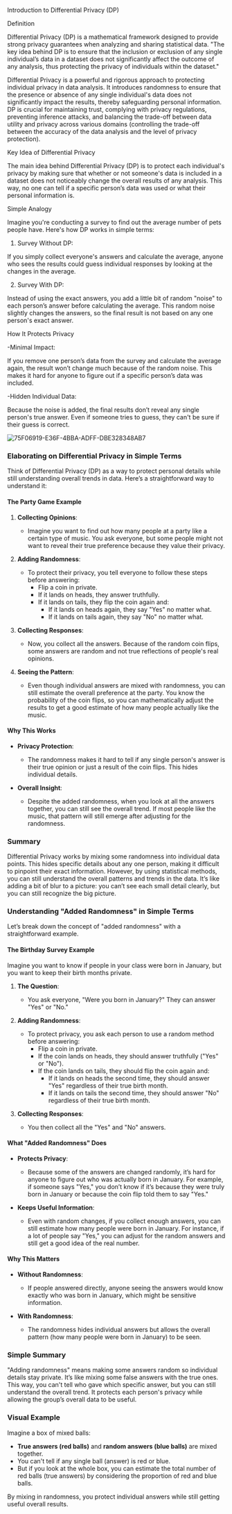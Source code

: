 Introduction to Differential Privacy (DP)



Definition



Differential Privacy (DP) is a mathematical framework designed to provide strong privacy guarantees when analyzing and sharing statistical data. "The key idea behind DP is to ensure that the inclusion or exclusion of any single individual’s data in a dataset does not significantly affect the outcome of any analysis, thus protecting the privacy of individuals within the dataset."



Differential Privacy is a powerful and rigorous approach to protecting individual privacy in data analysis. It introduces randomness to ensure that the presence or absence of any single individual's data does not significantly impact the results, thereby safeguarding personal information. DP is crucial for maintaining trust, complying with privacy regulations, preventing inference attacks, and balancing the trade-off between data utility and privacy across various domains (controlling the trade-off between the accuracy of the data analysis and the level of privacy protection).



Key Idea of Differential Privacy 



The main idea behind Differential Privacy (DP) is to protect each individual's privacy by making sure that whether or not someone's data is included in a dataset does not noticeably change the overall results of any analysis. This way, no one can tell if a specific person’s data was used or what their personal information is.



Simple Analogy



Imagine you're conducting a survey to find out the average number of pets people have. Here's how DP works in simple terms:



1. Survey Without DP:

If you simply collect everyone's answers and calculate the average, anyone who sees the results could guess individual responses by looking at the changes in the average.



2. Survey With DP:

Instead of using the exact answers, you add a little bit of random "noise" to each person’s answer before calculating the average. This random noise slightly changes the answers, so the final result is not based on any one person's exact answer.



How It Protects Privacy



-Minimal Impact:

If you remove one person’s data from the survey and calculate the average again, the result won’t change much because of the random noise. This makes it hard for anyone to figure out if a specific person’s data was included.



-Hidden Individual Data:

Because the noise is added, the final results don’t reveal any single person's true answer. Even if someone tries to guess, they can't be sure if their guess is correct.

![75F06919-E36F-4BBA-ADFF-DBE328348AB7](https://github.com/user-attachments/assets/fce5fb2a-ce05-41d4-98e0-789293bcd8be)


### Elaborating on Differential Privacy in Simple Terms

Think of Differential Privacy (DP) as a way to protect personal details while still understanding overall trends in data. Here’s a straightforward way to understand it:

#### The Party Game Example

1. **Collecting Opinions**:
   - Imagine you want to find out how many people at a party like a certain type of music. You ask everyone, but some people might not want to reveal their true preference because they value their privacy.

2. **Adding Randomness**:
   - To protect their privacy, you tell everyone to follow these steps before answering:
     - Flip a coin in private.
     - If it lands on heads, they answer truthfully.
     - If it lands on tails, they flip the coin again and:
       - If it lands on heads again, they say "Yes" no matter what.
       - If it lands on tails again, they say "No" no matter what.

3. **Collecting Responses**:
   - Now, you collect all the answers. Because of the random coin flips, some answers are random and not true reflections of people's real opinions.

4. **Seeing the Pattern**:
   - Even though individual answers are mixed with randomness, you can still estimate the overall preference at the party. You know the probability of the coin flips, so you can mathematically adjust the results to get a good estimate of how many people actually like the music.

#### Why This Works

- **Privacy Protection**:
  - The randomness makes it hard to tell if any single person's answer is their true opinion or just a result of the coin flips. This hides individual details.

- **Overall Insight**:
  - Despite the added randomness, when you look at all the answers together, you can still see the overall trend. If most people like the music, that pattern will still emerge after adjusting for the randomness.

### Summary

Differential Privacy works by mixing some randomness into individual data points. This hides specific details about any one person, making it difficult to pinpoint their exact information. However, by using statistical methods, you can still understand the overall patterns and trends in the data. It’s like adding a bit of blur to a picture: you can’t see each small detail clearly, but you can still recognize the big picture.


### Understanding "Added Randomness" in Simple Terms

Let’s break down the concept of "added randomness" with a straightforward example.

#### The Birthday Survey Example

Imagine you want to know if people in your class were born in January, but you want to keep their birth months private.

1. **The Question**:
   - You ask everyone, "Were you born in January?" They can answer "Yes" or "No."

2. **Adding Randomness**:
   - To protect privacy, you ask each person to use a random method before answering:
     - Flip a coin in private.
     - If the coin lands on heads, they should answer truthfully ("Yes" or "No").
     - If the coin lands on tails, they should flip the coin again and:
       - If it lands on heads the second time, they should answer "Yes" regardless of their true birth month.
       - If it lands on tails the second time, they should answer "No" regardless of their true birth month.

3. **Collecting Responses**:
   - You then collect all the "Yes" and "No" answers.

#### What "Added Randomness" Does

- **Protects Privacy**:
  - Because some of the answers are changed randomly, it’s hard for anyone to figure out who was actually born in January. For example, if someone says "Yes," you don’t know if it’s because they were truly born in January or because the coin flip told them to say "Yes."

- **Keeps Useful Information**:
  - Even with random changes, if you collect enough answers, you can still estimate how many people were born in January. For instance, if a lot of people say "Yes," you can adjust for the random answers and still get a good idea of the real number.

#### Why This Matters

- **Without Randomness**:
  - If people answered directly, anyone seeing the answers would know exactly who was born in January, which might be sensitive information.

- **With Randomness**:
  - The randomness hides individual answers but allows the overall pattern (how many people were born in January) to be seen.

### Simple Summary

"Adding randomness" means making some answers random so individual details stay private. It’s like mixing some false answers with the true ones. This way, you can't tell who gave which specific answer, but you can still understand the overall trend. It protects each person's privacy while allowing the group’s overall data to be useful.

### Visual Example

Imagine a box of mixed balls:
- **True answers (red balls)** and **random answers (blue balls)** are mixed together.
- You can't tell if any single ball (answer) is red or blue.
- But if you look at the whole box, you can estimate the total number of red balls (true answers) by considering the proportion of red and blue balls.

By mixing in randomness, you protect individual answers while still getting useful overall results.
